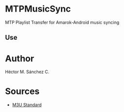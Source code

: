 # MTPMusicSync

MTP Playlist Transfer for Amarok-Android music syncing


## Use



# Author

Héctor M. Sánchez C.


# Sources

* [M3U Standard](https://en.wikipedia.org/wiki/M3U)
